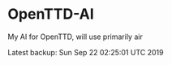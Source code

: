 # OpenTTD-AI
My AI for OpenTTD, will use primarily air

Latest backup: Sun Sep 22 02:25:01 UTC 2019
